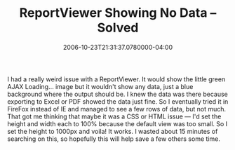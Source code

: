 ﻿---
title: ReportViewer Showing No Data – Solved
date: "2006-10-23T21:31:37.0780000-04:00"
description: I had a really weird issue with a ReportViewer. It would show the
featuredImage: img/reportviewer-showing-no-data-–-solved-featured.png
---

I had a really weird issue with a ReportViewer. It would show the little green AJAX Loading… image but it wouldn't show any data, just a blue background where the output should be. I knew the data was there because exporting to Excel or PDF showed the data just fine. So I eventually tried it in FireFox instead of IE and managed to see a few rows of data, but not much. That got me thinking that maybe it was a CSS or HTML issue — I'd set the height and width each to 100% because the default view was too small. So I set the height to 1000px and voila! It works. I wasted about 15 minutes of searching on this, so hopefully this will help save a few others some time.

